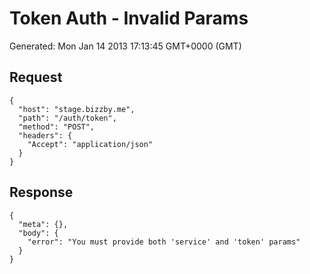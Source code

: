 # Token Auth - Invalid Params

Generated: Mon Jan 14 2013 17:13:45 GMT+0000 (GMT)
## Request
```
{
  "host": "stage.bizzby.me",
  "path": "/auth/token",
  "method": "POST",
  "headers": {
    "Accept": "application/json"
  }
}
```

## Response
```
{
  "meta": {},
  "body": {
    "error": "You must provide both 'service' and 'token' params"
  }
}
```

